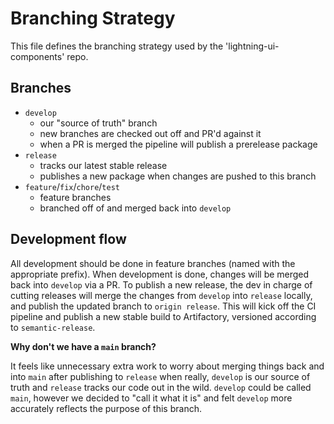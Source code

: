 ﻿<!--
  Copyright 2023 Comcast Cable Communications Management, LLC

  Licensed under the Apache License, Version 2.0 (the "License");
  you may not use this file except in compliance with the License.
  You may obtain a copy of the License at

  http://www.apache.org/licenses/LICENSE-2.0

  Unless required by applicable law or agreed to in writing, software
  distributed under the License is distributed on an "AS IS" BASIS,
  WITHOUT WARRANTIES OR CONDITIONS OF ANY KIND, either express or implied.
  See the License for the specific language governing permissions and
  limitations under the License.

  SPDX-License-Identifier: Apache-2.0
-->

# Branching Strategy

This file defines the branching strategy used by the 'lightning-ui-components' repo.

## Branches

- `develop`
  - our "source of truth" branch
  - new branches are checked out off and PR'd against it
  - when a PR is merged the pipeline will publish a prerelease package
- `release`
  - tracks our latest stable release
  - publishes a new package when changes are pushed to this branch
- `feature`/`fix`/`chore`/`test`
  - feature branches
  - branched off of and merged back into `develop`

## Development flow
All development should be done in feature branches (named with the appropriate prefix). When development is done, changes will be merged back into `develop` via a PR. To publish a new release, the dev in charge of cutting releases will merge the changes from `develop` into `release` locally, and publish the updated branch to `origin release`. This will kick off the CI pipeline and publish a new stable build to Artifactory, versioned according to `semantic-release`.

**Why don't we have a `main` branch?**

It feels like unnecessary extra work to worry about merging things back and into `main` after publishing to `release` when really, `develop` is our source of truth and `release` tracks our code out in the wild. `develop` could be called `main`, however we decided to "call it what it is" and felt `develop` more accurately reflects the purpose of this branch.
